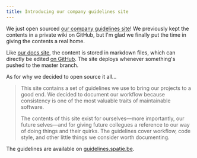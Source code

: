 ```yaml
---
title: Introducing our company guidelines site
---
```

We just open sourced [our company guidelines site](https://guidelines.spatie.be)! We previously kept the contents in a private wiki on GitHub, but I'm glad we finally put the time in giving the contents a real home.

Like [our docs site](https://github.com/spatie/docs.spatie.be), the content is stored in markdown files, which can directly be edited [on GitHub](https://github.com/spatie/guidelines.spatie.be). The site deploys whenever something's pushed to the master branch.

As for why we decided to open source it all...

> This site contains a set of guidelines we use to bring our projects to a good end. We decided to document our workflow because consistency is one of the most valuable traits of maintainable software.
>
> The contents of this site exist for ourselves—more importantly, our future selves—and for giving future collegues a reference to our way of doing things and their quirks. The guidelines cover workflow, code style, and other little things we consider worth documenting.

The guidelines are available on [guidelines.spatie.be](https://guidelines.spatie.be).
